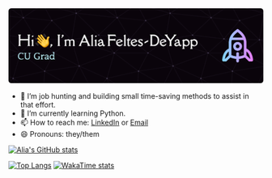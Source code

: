 <img src = "./misc/affd-header-image.png" alt = "Header image, reading 'Hi :wave:, I'm Alia Feltes-DeYapp. Engineering Grad'.">

- 🔭 I’m job hunting and building small time-saving methods to assist in that effort. 
- 🌱 I’m currently learning Python.
- 📫 How to reach me:  <a href="www.linkedin.com/in/alia-fd">LinkedIn</a> or <a href="mailto:a.feltesdeyapp@icloud.com">Email</a>
- 😄 Pronouns: they/them

[![Alia's GitHub stats](https://github-readme-stats.vercel.app/api?username=a-feltesdeyapp&show_icons=true&theme=material-palenight&hide=issues&rank_icon=github)](https://github.com/anuraghazra/github-readme-stats)

[![Top Langs](https://github-readme-stats.vercel.app/api/top-langs/?username=a-feltesdeyapp&theme=material-palenight)](https://github.com/anuraghazra/github-readme-stats) [![WakaTime stats](https://github-readme-stats.vercel.app/api/wakatime?username=alia_fd&theme=material-palenight&layout=compact&hide=GUI)](https://github.com/anuraghazra/github-readme-stats)

<!--
**a-feltesdeyapp/a-feltesdeyapp** is a ✨ _special_ ✨ repository because its `README.md` (this file) appears on your GitHub profile.
[![Alia's GitHub stats](https://github-readme-stats.vercel.app/api?username=a-feltesdeyapp&show_icons=true&theme=material-palenight&hide=issues&hide_icon=true)](https://github.com/anuraghazra/github-readme-stats)
[![Top Langs](https://github-readme-stats.vercel.app/api/top-langs/?username=a-feltesdeyapp&theme=material-palenight)](https://github.com/anuraghazra/github-readme-stats) 
[![WakaTime stats](https://github-readme-stats.vercel.app/api/wakatime?username=alia_fd)](https://github.com/anuraghazra/github-readme-stats)


Here are some ideas to get you started:

- 🔭 I’m currently working on ...
- 🌱 I’m currently learning Python
- 👯 I’m looking to collaborate on ...
- 🤔 I’m looking for help with ...
- 💬 Ask me about ...
- 📫 How to reach me: ...
- 😄 Pronouns: ...
- ⚡ Fun fact: ...
-->
